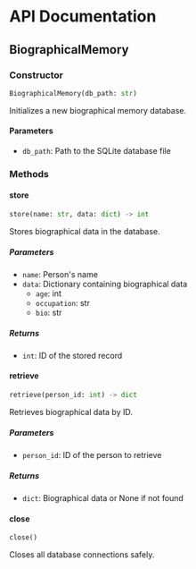 # API Documentation

## BiographicalMemory

### Constructor
```python
BiographicalMemory(db_path: str)
```
Initializes a new biographical memory database.

#### Parameters
- `db_path`: Path to the SQLite database file

### Methods

#### store
```python
store(name: str, data: dict) -> int
```
Stores biographical data in the database.

##### Parameters
- `name`: Person's name
- `data`: Dictionary containing biographical data
  - `age`: int
  - `occupation`: str
  - `bio`: str

##### Returns
- `int`: ID of the stored record

#### retrieve
```python
retrieve(person_id: int) -> dict
```
Retrieves biographical data by ID.

##### Parameters
- `person_id`: ID of the person to retrieve

##### Returns
- `dict`: Biographical data or None if not found

#### close
```python
close()
```
Closes all database connections safely. 